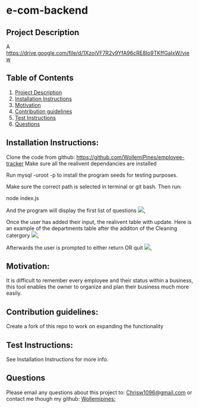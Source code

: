 # e-com-backend
## Project Description <a name="project-description"></a>
A  https://drive.google.com/file/d/1XzoiVF7R2v9YfA96cRE8Io9TKffGaIxW/view 

## Table of Contents
1. [Project Description](#project-description)
1. [Installation Instructions](#install)
1. [Motivation](#motivation)
1. [Contribution guidelines](#contribute)
1. [Test Instructions](#test)
1. [Questions](#questions)


## Installation Instructions: <a name="install"></a>
Clone the code from github: https://github.com/WollemiPines/employee-tracker 
Make sure all the realivent dependancies are installed 

Run mysql -uroot -p to install the program seeds for testing purposes.

Make sure the correct path is selected in terminal or git bash.
Then run: 

node index.js

And the program will display the first list of questions
![](./Public/Assets/Images/1.png),

Once the user has added their input, the realivent table with update. Here is an example of the departments table after the additon of the Cleaning catergory
![](./Public/Assets/Images/2.png),

Afterwards the user is prompted to either return OR quit
![](./Public/Assets/Images/3.png),


## Motivation: <a name="motivation"></a>
It is difficult to remember every employee and their status within a business, this tool enables the owner to organize and plan their business much more easily.

## Contribution guidelines: <a name="contribute"></a>
Create a fork of this repo to work on expanding the functionality

## Test Instructions: <a name="test"></a>
See Installation Instructions for more info.

## Questions <a name="questions"></a>
Please email any questions about this project to: Chrisw1096@gmail.com
or contact me though my github: 
[Wollemipines:](https://github.com/Wollemipines)
